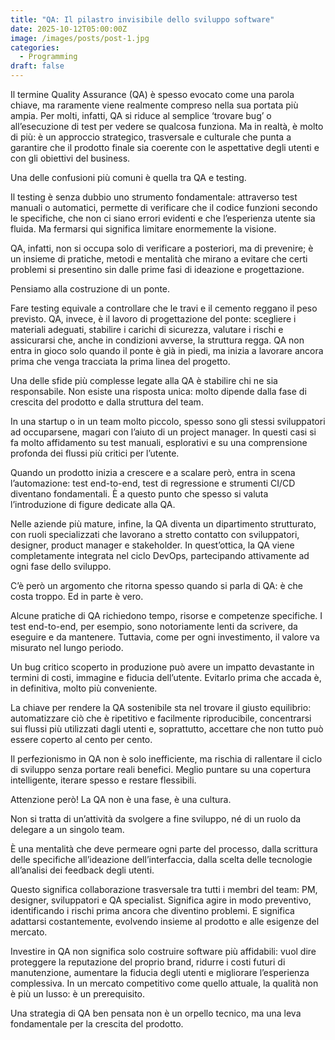 ```yaml
---
title: "QA: Il pilastro invisibile dello sviluppo software"
date: 2025-10-12T05:00:00Z
image: /images/posts/post-1.jpg
categories: 
  - Programming
draft: false
---
```


Il termine Quality Assurance (QA) è spesso evocato come una parola chiave, ma raramente viene realmente compreso nella sua portata più ampia. Per molti, infatti, QA si riduce al semplice ‘trovare bug’ o all’esecuzione di test per vedere se qualcosa funziona. Ma in realtà, è molto di più: è un approccio strategico, trasversale e culturale che punta a garantire che il prodotto finale sia coerente con le aspettative degli utenti e con gli obiettivi del business.

Una delle confusioni più comuni è quella tra QA e testing.

Il testing è senza dubbio uno strumento fondamentale: attraverso test manuali o automatici, permette di verificare che il codice funzioni secondo le specifiche, che non ci siano errori evidenti e che l’esperienza utente sia fluida. Ma fermarsi qui significa limitare enormemente la visione.

QA, infatti, non si occupa solo di verificare a posteriori, ma di prevenire; è un insieme di pratiche, metodi e mentalità che mirano a evitare che certi problemi si presentino sin dalle prime fasi di ideazione e progettazione.

Pensiamo alla costruzione di un ponte.

Fare testing equivale a controllare che le travi e il cemento reggano il peso previsto. QA, invece, è il lavoro di progettazione del ponte: scegliere i materiali adeguati, stabilire i carichi di sicurezza, valutare i rischi e assicurarsi che, anche in condizioni avverse, la struttura regga. QA non entra in gioco solo quando il ponte è già in piedi, ma inizia a lavorare ancora prima che venga tracciata la prima linea del progetto.

Una delle sfide più complesse legate alla QA è stabilire chi ne sia responsabile. Non esiste una risposta unica: molto dipende dalla fase di crescita del prodotto e dalla struttura del team.

In una startup o in un team molto piccolo, spesso sono gli stessi sviluppatori ad occuparsene, magari con l’aiuto di un project manager. In questi casi si fa molto affidamento su test manuali, esplorativi e su una comprensione profonda dei flussi più critici per l’utente.

Quando un prodotto inizia a crescere e a scalare però, entra in scena l’automazione: test end-to-end, test di regressione e strumenti CI/CD diventano fondamentali. È a questo punto che spesso si valuta l’introduzione di figure dedicate alla QA.

Nelle aziende più mature, infine, la QA diventa un dipartimento strutturato, con ruoli specializzati che lavorano a stretto contatto con sviluppatori, designer, product manager e stakeholder. In quest’ottica, la QA viene completamente integrata nel ciclo DevOps, partecipando attivamente ad ogni fase dello sviluppo.

C’è però un argomento che ritorna spesso quando si parla di QA: è che costa troppo. Ed in parte è vero.

Alcune pratiche di QA richiedono tempo, risorse e competenze specifiche. I test end-to-end, per esempio, sono notoriamente lenti da scrivere, da eseguire e da mantenere. Tuttavia, come per ogni investimento, il valore va misurato nel lungo periodo.

Un bug critico scoperto in produzione può avere un impatto devastante in termini di costi, immagine e fiducia dell’utente. Evitarlo prima che accada è, in definitiva, molto più conveniente.

La chiave per rendere la QA sostenibile sta nel trovare il giusto equilibrio: automatizzare ciò che è ripetitivo e facilmente riproducibile, concentrarsi sui flussi più utilizzati dagli utenti e, soprattutto, accettare che non tutto può essere coperto al cento per cento.

Il perfezionismo in QA non è solo inefficiente, ma rischia di rallentare il ciclo di sviluppo senza portare reali benefici. Meglio puntare su una copertura intelligente, iterare spesso e restare flessibili.

Attenzione però! La QA non è una fase, è una cultura.

Non si tratta di un’attività da svolgere a fine sviluppo, né di un ruolo da delegare a un singolo team.

È una mentalità che deve permeare ogni parte del processo, dalla scrittura delle specifiche all’ideazione dell’interfaccia, dalla scelta delle tecnologie all’analisi dei feedback degli utenti.

Questo significa collaborazione trasversale tra tutti i membri del team: PM, designer, sviluppatori e QA specialist. Significa agire in modo preventivo, identificando i rischi prima ancora che diventino problemi. E significa adattarsi costantemente, evolvendo insieme al prodotto e alle esigenze del mercato.

Investire in QA non significa solo costruire software più affidabili: vuol dire proteggere la reputazione del proprio brand, ridurre i costi futuri di manutenzione, aumentare la fiducia degli utenti e migliorare l’esperienza complessiva. In un mercato competitivo come quello attuale, la qualità non è più un lusso: è un prerequisito.

Una strategia di QA ben pensata non è un orpello tecnico, ma una leva fondamentale per la crescita del prodotto.

<!-- ---

Nam ut rutrum ex, venenatis sollicitudin urna. Aliquam erat volutpat. Integer eu ipsum sem Ut bibendum lacus vestibulum maximus suscipit, Quisque vitae nibh iaculis neque blandit euismod. Lorem ipsum dolor sit amet consectetur adipisicing elit. Nemo vel ad consectetur ut aperiam. Itaque eligendi natus aperiam? Excepturi repellendus consequatur quibusdam optio expedita praesentium est adipisci dolorem ut eius!

#### Covid-19 Situation

Nam ut rutrum ex, venenatis sollicitudin urna. Aliquam erat volutpat. Integer eu ipsum sem. Ut bibendum lacus vestibulum maximus suscipit. Quisque vitae nibh iaculis neque blandit euismod.

> Lorem ipsum dolor sit amet consectetur adipisicing elit. Nemo vel ad consectetur ut aperiam. Itaque eligendi natus aperiam? Excepturi repellendus consequatur quibusdam optio expedita praesentium est adipisci dolorem ut eius!

#### Work From Home

Lorem ipsum dolor sit amet consectetur adipisicing elit. Nemo vel ad consectetur ut aperiam. Itaque eligendi natus aperiam? Excepturi repellendus consequatur quibusdam optio expedita praesentium est adipisci dolorem ut eius! Lorem ipsum dolor sit amet consectetur adipisicing elit. Nemo vel ad consectetur ut aperiam. Itaque eligendi natus aperiam? Excepturi repellendus consequatur quibusdam optio expedita praesentium est adipisci dolorem ut eius!

Lorem ipsum dolor sit amet consectetur adipisicing elit. Nemo vel ad consectetur ut aperiam. Itaque eligendi natus aperiam? Excepturi repellendus consequatur quibusdam optio expedita praesentium est adipisci dolorem ut eius! Lorem ipsum dolor sit amet consectetur adipisicing elit. Nemo vel ad consectetur ut aperiam. Itaque eligendi natus aperiam? Excepturi repellendus consequatur quibusdam optio expedita praesentium est adipisci dolorem ut eius! -->
